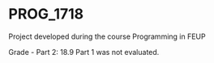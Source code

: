 # PROG_1718
Project developed during the course Programming in FEUP

Grade - Part 2: 18.9
Part 1 was not evaluated.
